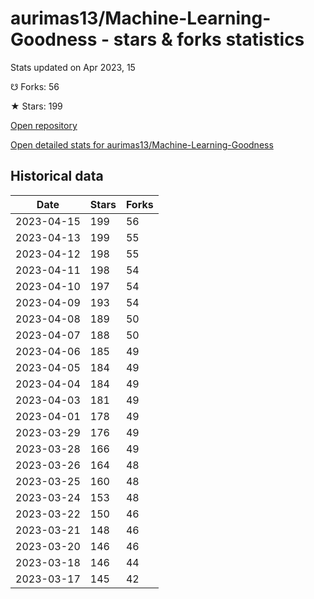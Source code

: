 # aurimas13/Machine-Learning-Goodness - stars & forks statistics

Stats updated on Apr 2023, 15

☋ Forks: 56

★ Stars: 199

[Open repository](https://github.com/aurimas13/Machine-Learning-Goodness)

[Open detailed stats for aurimas13/Machine-Learning-Goodness](https://reviewgithub.com/rep/aurimas13/Machine-Learning-Goodness)

## Historical data
| Date | Stars | Forks |
|------|-------|-------|
| 2023-04-15 | 199 | 56 | 
| 2023-04-13 | 199 | 55 | 
| 2023-04-12 | 198 | 55 | 
| 2023-04-11 | 198 | 54 | 
| 2023-04-10 | 197 | 54 | 
| 2023-04-09 | 193 | 54 | 
| 2023-04-08 | 189 | 50 | 
| 2023-04-07 | 188 | 50 | 
| 2023-04-06 | 185 | 49 | 
| 2023-04-05 | 184 | 49 | 
| 2023-04-04 | 184 | 49 | 
| 2023-04-03 | 181 | 49 | 
| 2023-04-01 | 178 | 49 | 
| 2023-03-29 | 176 | 49 | 
| 2023-03-28 | 166 | 49 | 
| 2023-03-26 | 164 | 48 | 
| 2023-03-25 | 160 | 48 | 
| 2023-03-24 | 153 | 48 | 
| 2023-03-22 | 150 | 46 | 
| 2023-03-21 | 148 | 46 | 
| 2023-03-20 | 146 | 46 | 
| 2023-03-18 | 146 | 44 | 
| 2023-03-17 | 145 | 42 | 

